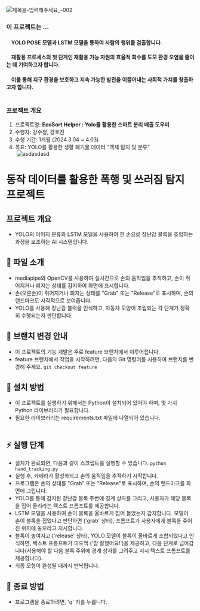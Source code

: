 ![제목을-입력해주세요_-002](https://github.com/DS-21-FIN-Project/Anomaly_detection/assets/83691399/250d94bf-7b2d-4f0b-9afd-8919681deb4a)

### 이 프로젝트는 ...
#### &nbsp;&nbsp;&nbsp; YOLO POSE 모델과 LSTM 모델을 통하여 사람의 행위를 검출합니다. </br> 
#### &nbsp;&nbsp;&nbsp; 재활용 프로세스의 첫 단계인 재활용 가능 자원의 효율적 회수를 도모 환경 오염을 줄이는 데 기여하고자 합니다. </br>
#### &nbsp;&nbsp;&nbsp; 이를 통해 지구 환경을 보호하고 지속 가능한 발전을 이끌어내는 사회적 가치를 창출하고자 합니다. </br></br>
### 프로젝트 개요
1. 프로젝트명: **EcoSort Helper : Yolo를 활용한 스마트 분리 배출 도우미**
2. 수행자: 강수정, 강호진
3. 수행 기간: 1개월 (2024.3.04 \~ 4.03)
4. 목표: YOLO를 활용한 생활 폐기물 데이터 "객체 탐지 및 분류" </br>
&nbsp;![asdasdasd](https://github.com/DS-21-FIN-Project/Anomaly_detection/assets/83691399/6c0c2b8e-25ce-44eb-b282-ec406ad30052)


# 동작 데이터를 활용한 폭행 및 쓰러짐 탐지 프로젝트
## 프로젝트 개요
- YOLO의 이미지 분류와 LSTM 모델을 사용하여 한 손으로 장난감 블록을 조립하는 과정을 보조하는 AI 시스템입니다.

## 📎 파일 소개
- mediapipe와 OpenCV를 사용하여 실시간으로 손의 움직임을 추적하고, 손이 쥐어지거나 펴지는 상태를 감지하여 화면에 표시합니다. 
- 손(오른손)이 쥐어지거나 펴지는 상태를 "Grab" 또는 "Release"로 표시하며, 손의 랜드마크도 시각적으로 보여줍니다.
- YOLO를 사용해 장난감 블럭을 인식하고, 자동차 모양이 조립되는 각 단계가 정확히 수행되는지 판단합니다.

## 🔄 브랜치 변경 안내
- 이 프로젝트의 기능 개발은 주로 feature 브랜치에서 이루어집니다.
- feature 브랜치에서 작업을 시작하려면, 다음의 Git 명령어를 사용하여 브랜치를 변경해 주세요.
`git checkout feature`

## 🔌 설치 방법
- 이 프로젝트를 실행하기 위해서는 Python이 설치되어 있어야 하며, 몇 가지 Python 라이브러리가 필요합니다.
- 필요한 라이브러리는 requirements.txt 파일에 나열되어 있습니다.<br></br>

## ⚡️ 실행 단계
- 설치가 완료되면, 다음과 같이 스크립트를 실행할 수 있습니다.
`python hand_tracking.py`
- 실행 후, 카메라가 활성화되고 손의 움직임을 추적하기 시작합니다.
- 프로그램은 손의 상태를 "Grab" 또는 "Release"로 표시하며, 손의 랜드마크를 화면에 그립니다.
- YOLO를 통해 감지된 장난감 블록 주변에 경계 상자를 그리고, 사용자가 해당 블록을 집어 올리라는 텍스트 프롬프트를 제공합니다.
- LSTM 모델을 사용하여 손이 블록을 올바르게 집어 들었는지 감지합니다. 모델이 손이 블록을 집었다고 판단하면 ('grab' 상태), 프롬프트가 사용자에게 블록을 주어진 위치에 놓으라고 지시합니다.
- 블록이 놓여지고 ('release' 상태), YOLO 모델이 블록이 올바르게 조합되었다고 인식하면, 텍스트 프롬프트가 피드백 ('참 잘했어요!')을 제공하고, 다음 단계로 넘어갑니다(사용해야 할 다음 블록 주위에 경계 상자를 그려주고 지시 텍스트 프롬프트를 제공합니다).
- 최종 모형이 완성될 때까지 반복됩니다.

## 👋 종료 방법
- 프로그램을 종료하려면, 'q' 키를 누릅니다.
